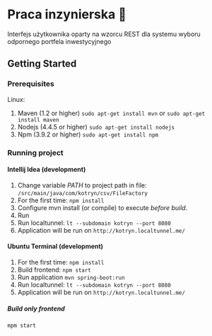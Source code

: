 # Praca inzynierska :honeybee:
Interfejs użytkownika oparty na wzorcu REST dla systemu wyboru odpornego portfela inwestycyjnego

## Getting Started

### Prerequisites

Linux:

1. Maven (1.2 or higher)
`sudo apt-get install mvn` or `sudo apt-get install maven`
2. Nodejs (4.4.5 or higher)
`sudo apt-get install nodejs`
3. Npm (3.9.2 or higher)
`sudo apt-get install npm`

### Running project

#### Intellij Idea (development) 
1. Change variable *PATH* to project path in file: `/src/main/java/com/kotryn/csv/FileFactory`
2. For the first time: `npm install`
3. Configure mvn install (or compile) to execute *before build*.
4. Run
5. Run localtunnel: `lt --subdomain kotryn --port 8080`
6. Application will be run on `http://kotryn.localtunnel.me/`

#### Ubuntu Terminal (development)
1. For the first time: `npm install`
2. Build frontend: `npm start`
3. Run application `mvn spring-boot:run`
4. Run localtunnel: `lt --subdomain kotryn --port 8080`
5. Application will be run on `http://kotryn.localtunnel.me/`

##### Build only frontend
`mpm start`